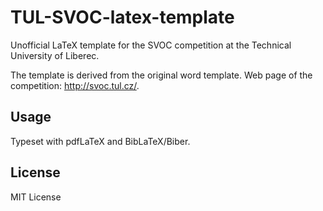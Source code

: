 # TUL-SVOC-latex-template

Unofficial LaTeX template for the SVOC competition at the Technical University of Liberec.

The template is derived from the original word template. Web page of the competition: http://svoc.tul.cz/.

## Usage

Typeset with pdfLaTeX and BibLaTeX/Biber.

## License

MIT License
